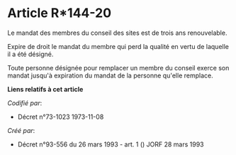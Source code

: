 # Article R*144-20

Le mandat des membres du conseil des sites est de trois ans renouvelable.

Expire de droit le mandat du membre qui perd la qualité en vertu de laquelle il a été désigné.

Toute personne désignée pour remplacer un membre du conseil exerce son mandat jusqu'à expiration du mandat de la personne
qu'elle remplace.

**Liens relatifs à cet article**

_Codifié par_:

  - Décret n°73-1023 1973-11-08

_Créé par_:

  - Décret n°93-556 du 26 mars 1993 - art. 1 () JORF 28 mars 1993
